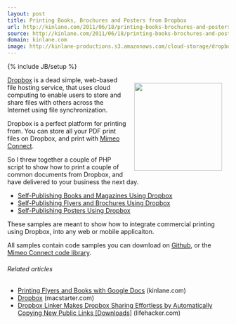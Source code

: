 ```yaml
---
layout: post
title: Printing Books, Brochures and Posters from Dropbox
url: http://kinlane.com/2011/06/18/printing-books-brochures-and-posters-from-dropbox/
source: http://kinlane.com/2011/06/18/printing-books-brochures-and-posters-from-dropbox/
domain: kinlane.com
image: http://kinlane-productions.s3.amazonaws.com/cloud-storage/dropbox-logo.jpg
---
```

{% include JB/setup %}<p><a title="Dropbox" href="https://www.dropbox.com/"><img style="padding: 15px;" src="http://kinlane-productions.s3.amazonaws.com/cloud-storage/dropbox-logo.jpg" alt="" width="200" align="right" /></a><a title="Dropbox" href="https://www.dropbox.com/">Dropbox</a> is a dead simple, web-based file hosting service, that uses cloud computing to enable users to store and share files with others across the Internet using file synchronization.<p></p>
Dropbox is a perfect platform for printing from.  You can store all your PDF print files on Dropbox, and print with <a title="Mimeo Connect" href="http://developer.mimeo.com">Mimeo Connect</a>.<p></p>
So I threw together a couple of PHP script to show how to print a couple of common documents from Dropbox, and have delivered to your business the next day.
<ul class="mainlist">
	<li><a title="Self-Publishing Books and Magazines Using Dropbox" href="http://developer.mimeo.com/blog/blog_detail.php?ID=134">Self-Publishing Books and Magazines Using Dropbox</a></li>
	<li><a title="Self-Publishing Flyers and Brochures Using Dropbox" href="http://developer.mimeo.com/blog/blog_detail.php?ID=135">Self-Publishing Flyers and Brochures Using Dropbox</a></li>
	<li><a title="Self-Publishing Posters Using Dropbox" href="http://developer.mimeo.com/blog/blog_detail.php?ID=136">Self-Publishing Posters Using Dropbox</a></li>
</ul>
These samples are meant to show how to integrate commercial printing using Dropbox, into any web or mobile applicaiton.<p></p>
All samples contain code samples you can download on <a title="Github" href="https://github.com/mimeoconnect">Github</a>, or the <a title="Mimeo Connect Code Library" href="http://developer.mimeo.com/code/index.php">Mimeo Connect code library</a>.
<h6 class="zemanta-related-title" style="font-size: 1em;">Related articles</h6>
<ul class="zemanta-article-ul">
	<li class="zemanta-article-ul-li"><a href="http://www.kinlane.com/2011/06/printing-brochures-and-books-with-google-docs/">Printing Flyers and Books with Google Docs</a> (kinlane.com)</li>
	<li class="zemanta-article-ul-li"><a href="http://macstarter.com/2011/05/25/dropbox/">Dropbox</a> (macstarter.com)</li>
	<li class="zemanta-article-ul-li"><a href="http://lifehacker.com/5811545/dropbox-linker-makes-dropbox-sharing-effortless-by-automatically-copying-new-public-links">Dropbox Linker Makes Dropbox Sharing Effortless by Automatically Copying New Public Links [Downloads]</a> (lifehacker.com)</li>
</ul>
</p>
